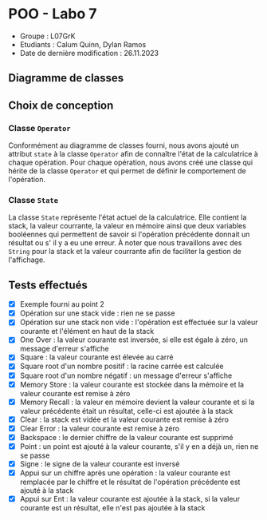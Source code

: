 # POO - Labo 7

- Groupe : L07GrK
- Etudiants : Calum Quinn, Dylan Ramos
- Date de dernière modification : 26.11.2023

## Diagramme de classes

## Choix de conception

### Classe `Operator`

Conformément au diagramme de classes fourni, nous avons ajouté un attribut `state` à la classe `Operator` afin de
connaître l'état de la calculatrice à chaque opération. Pour chaque opération, nous avons créé une classe qui hérite de
la classe `Operator` et qui permet de définir le comportement de l'opération.

### Classe `State`

La classe `State` représente l'état actuel de la calculatrice. Elle contient la stack, la valeur courrante, la valeur en
mémoire ainsi que deux variables booléennes qui permettent de savoir si l'opération précédente donnait un résultat ou s'
il y a eu une erreur. À noter que nous travaillons avec des `String` pour la stack et la valeur courrante afin de
faciliter la gestion de l'affichage.

## Tests effectués

- [x] Exemple fourni au point 2
- [x] Opération sur une stack vide : rien ne se passe
- [x] Opération sur une stack non vide : l'opération est effectuée sur la valeur courante et l'élément en haut de la
  stack
- [x] One Over : la valeur courante est inversée, si elle est égale à zéro, un message d'erreur s'affiche
- [x] Square : la valeur courante est élevée au carré
- [x] Square root d'un nombre positif : la racine carrée est calculée
- [x] Square root d'un nombre négatif : un message d'erreur s'affiche
- [x] Memory Store : la valeur courante est stockée dans la mémoire et la valeur courante est remise à zéro
- [x] Memory Recall : la valeur en mémoire devient la valeur courante et si la valeur précédente était un résultat,
  celle-ci est ajoutée à la stack
- [x] Clear : la stack est vidée et la valeur courante est remise à zéro
- [x] Clear Error : la valeur courante est remise à zéro
- [x] Backspace : le dernier chiffre de la valeur courante est supprimé
- [x] Point : un point est ajouté à la valeur courante, s'il y en a déjà un, rien ne se passe
- [x] Signe : le signe de la valeur courante est inversé
- [x] Appui sur un chiffre après une opération : la valeur courante est remplacée par le chiffre et le résultat de
  l'opération précédente est ajouté à la stack
- [x] Appui sur Ent : la valeur courante est ajoutée à la stack, si la valeur courante est un résultat, elle n'est pas
  ajoutée à la stack